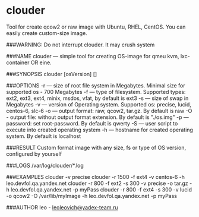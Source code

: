 clouder
=======
Tool for create qcow2 or raw image with Ubuntu, RHEL, CentOS.
You can easily create custom-size image.

###WARNING: 
     Do not interrupt clouder. It may crush system

###NAME
     clouder — simple tool for creating OS-image for qmeu kvm, lxc-container OR eine.

###SYNOPSIS
     clouder [osVersion] [<advanced options>]

###OPTIONS
     -r — size of root file system in Megabytes. Minimal size for supported os - 700
     Megabytes
     -f — type of filesystem. Supported types: ext2, ext3, ext4, minix, msdos, vfat, by
     default is ext3
     -s — size of swap in Megabytes
     -v — version of Operating system. Supported os: precise, lucid, centos-6, slc-6
     -o — output format: raw, qcow2, tar.gz. By default is raw
     -O - output file: without output format extension. By default is "./os.img"
     -p — password: set root-password. By default is qwerty
     -S — user script to execute into created operating system
     -h — hostname for created operating system. By default is localhost

###RESULT
     Custom format image with any size, fs or type of OS version, configured by yourself

###LOGS
     /var/log/clouder/*.log

###EXAMPLES
     clouder -v precise
     clouder -r 1500 -f ext4 -v centos-6 -h leo.devfol.qa.yandex.net
     clouder -r 800 -f ext2 -s 300 -v precise -o tar.gz -h leo.devfol.qa.yandex.net -p myPass
     clouder -r 800 -f ext4 -s 300 -v lucid -o qcow2 -O /var/lib/myImage -h leo.devfol.qa.yandex.net -p myPass

###AUTHOR
     leo - leoleovich@yadex-team.ru
